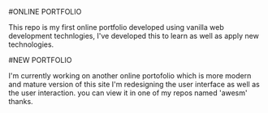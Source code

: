 #ONLINE PORTFOLIO

This repo is my first online portfolio developed using vanilla web development technlogies,
I've developed this to learn as well as apply new technologies.

#NEW PORTFOLIO

I'm currently working on another online portofolio which is more modern and mature version of this site
I'm redesigning the user interface as well as the user interaction. you can view it in one of my repos named 'awesm' thanks.
